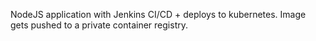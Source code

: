 NodeJS application with Jenkins CI/CD + deploys to kubernetes. Image gets pushed to a private container registry.
